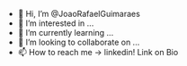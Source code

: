 - 👋 Hi, I’m @JoaoRafaelGuimaraes
- 👀 I’m interested in ...
- 🌱 I’m currently learning ...
- 💞️ I’m looking to collaborate on ...
- 📫 How to reach me -> linkedin! Link on Bio

<!---
JoaoRafaelGuimaraes/JoaoRafaelGuimaraes is a ✨ special ✨ repository because its `README.md` (this file) appears on your GitHub profile.
You can click the Preview link to take a look at your changes.
--->
